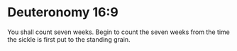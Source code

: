 # Deuteronomy 16:9

You shall count seven weeks. Begin to count the seven weeks from the time the sickle is first put to the standing grain.
